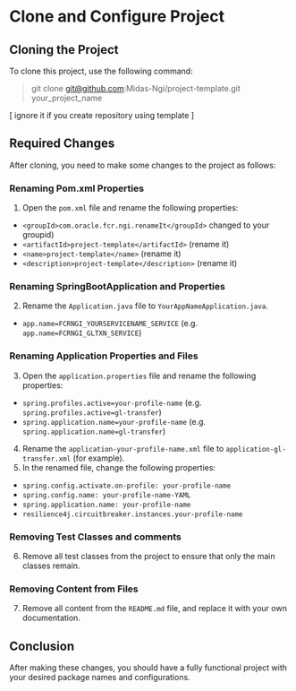 # Clone and Configure Project

## Cloning the Project

To clone this project, use the following command:

> git clone git@github.com:Midas-Ngi/project-template.git your_project_name

 [ ignore it if you create repository using template ]

## Required Changes

After cloning, you need to make some changes to the project as follows:

### Renaming Pom.xml Properties

1. Open the `pom.xml` file and rename the following properties:

- `<groupId>com.oracle.fcr.ngi.renameIt</groupId>` changed to your groupid)
- `<artifactId>project-template</artifactId>` (rename it)
- `<name>project-template</name>` (rename it)
- `<description>project-template</description>` (rename it)


### Renaming SpringBootApplication and Properties

2. Rename the `Application.java` file to `YourAppNameApplication.java`.

- `app.name=FCRNGI_YOURSERVICENAME_SERVICE` (e.g. `app.name=FCRNGI_GLTXN_SERVICE`)

### Renaming Application Properties and Files
3. Open the `application.properties` file and rename the following properties:
- `spring.profiles.active=your-profile-name` (e.g. `spring.profiles.active=gl-transfer`)
- `spring.application.name=your-profile-name` (e.g. `spring.application.name=gl-transfer`)

4. Rename the `application-your-profile-name.xml` file to `application-gl-transfer.xml` (for example).
5. In the renamed file, change the following properties:
- `spring.config.activate.on-profile: your-profile-name`
- `spring.config.name: your-profile-name-YAML`
- `spring.application.name: your-profile-name`
- `resilience4j.circuitbreaker.instances.your-profile-name`

### Removing Test Classes and comments

6. Remove all test classes from the project to ensure that only the main classes remain.

### Removing Content from Files

7. Remove all content from the `README.md` file, and replace it with your own documentation.


## Conclusion

After making these changes, you should have a fully functional project with your desired package names and configurations.
